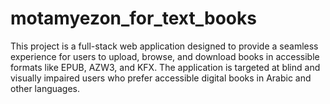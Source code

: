 # motamyezon_for_text_books
This project is a full-stack web application designed to provide a seamless experience for users to upload, browse, and download books in accessible formats like EPUB, AZW3, and KFX. The application is targeted at blind and visually impaired users who prefer accessible digital books in Arabic and other languages.
